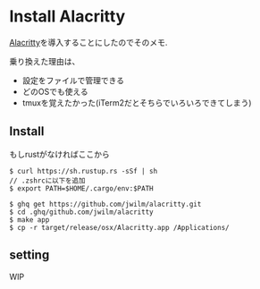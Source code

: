 # Install Alacritty

[Alacritty](https://github.com/jwilm/alacritty)を導入することにしたのでそのメモ.

乗り換えた理由は、
- 設定をファイルで管理できる
- どのOSでも使える
- tmuxを覚えたかった(iTerm2だとそちらでいろいろできてしまう)

## Install
もしrustがなければここから
```
$ curl https://sh.rustup.rs -sSf | sh
// .zshrcに以下を追加
$ export PATH=$HOME/.cargo/env:$PATH
```

```
$ ghq get https://github.com/jwilm/alacritty.git
$ cd .ghq/github.com/jwilm/alacritty
$ make app
$ cp -r target/release/osx/Alacritty.app /Applications/
```

## setting

WIP

